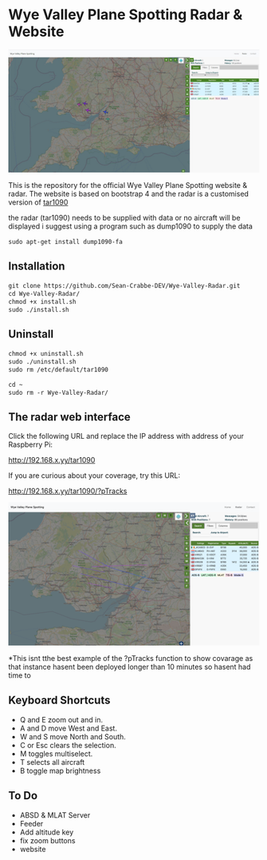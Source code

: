 # Wye Valley Plane Spotting Radar & Website

![Screenshot1](https://github.com/Sean-Crabbe-DEV/Wye-Valley-Radar/blob/main/screenshots/main.jpg)

This is the repository for the official Wye Valley Plane Spotting website & radar. The website is based on bootstrap 4 and the radar is a customised version of <a href="https://github.com/wiedehopf/tar1090">tar1090</a> 

the radar (tar1090) needs to be supplied with data or no aircraft will be displayed i suggest using a program such as dump1090 to supply the data
```
sudo apt-get install dump1090-fa
```

## Installation

```
git clone https://github.com/Sean-Crabbe-DEV/Wye-Valley-Radar.git
cd Wye-Valley-Radar/
chmod +x install.sh
sudo ./install.sh
```

## Uninstall
```
chmod +x uninstall.sh
sudo ./uninstall.sh
sudo rm /etc/default/tar1090
```

```
cd ~
sudo rm -r Wye-Valley-Radar/
```

## The radar web interface

Click the following URL and replace the IP address with address of your Raspberry Pi:

http://192.168.x.yy/tar1090


If you are curious about your coverage, try this URL:

http://192.168.x.yy/tar1090/?pTracks

![Screenshot1](https://github.com/Sean-Crabbe-DEV/Wye-Valley-Radar/blob/main/screenshots/tracks.png)

*This isnt tthe best example of the ?pTracks function to show covarage as that instance hasent been deployed longer than 10 minutes so hasent had time to 


## Keyboard Shortcuts

- Q and E zoom out and in.
- A and D move West and East.
- W and S move North and South.
- C or Esc clears the selection.
- M toggles multiselect.
- T selects all aircraft
- B toggle map brightness

## To Do

- ABSD & MLAT Server
- Feeder
- Add altitude key
- fix zoom buttons
- website


